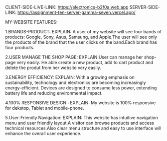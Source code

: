 CLIENT-SIDE-LiVE-LINK: https://electronics-b2f0a.web.app
SERVER-SIDE-LINK: https://assignment-ten-server-gamma-seven.vercel.app/



MY-WEBSITE FEATURES:

1.BRANDS-PRODUCT:
EXPLAIN: A user of my website will see four bands of products: Google, Sony, Asus, Samsung, and Apple.The user will see only the products of the brand that the user clicks on the band.Each brand has four products.

2.USER MANAGE THE SHOP PAGE:
EXPLAIN:User can manage her shop-page very easily. He able create a new product, add to cart product and delete the produt from her website very easily.

3.ENERGY EFFICIENCY:
EXPLAIN: With a growing emphasis on sustainability, technology and electronics are becoming increasingly energy-efficient. Devices are designed to consume less power, extending battery life and reducing environmental impact.

4.100% RESPONSIVE DESIGN :
EXPLAIN: My website is 100% responsive for dekstop, Tablet and mobile-phone.

5.User-Friendly Navigation:
EXPLAIN: This website has intuitive navigation menu and user friendly layout.A visitor can browse products and access technical resources.Also clear menu structure and easy to use interface will enhance the overall user experience.
